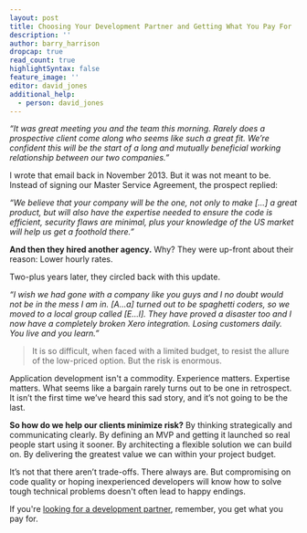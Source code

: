 ```yaml
---
layout: post
title: Choosing Your Development Partner and Getting What You Pay For
description: ''
author: barry_harrison
dropcap: true
read_count: true
highlightSyntax: false
feature_image: ''
editor: david_jones
additional_help:
  - person: david_jones
---
```


*“It was great meeting you and the team this morning. Rarely does a prospective client come along who seems like such a great fit. We’re confident this will be the start of a long and mutually beneficial working relationship between our two companies.”*

I wrote that email back in November 2013. But it was not meant to be. Instead of signing our Master Service Agreement, the prospect replied:

*“We believe that your company will be the one, not only to make […] a great product, but will also have the expertise needed to ensure the code is efficient, security flaws are minimal, plus your knowledge of the US market will help us get a foothold there.”*

**And then they hired another agency.** Why? They were up-front about their reason: Lower hourly rates.

Two-plus years later, they circled back with this update.

*“I wish we had gone with a company like you guys and I no doubt would not be in the mess I am in. [A…a] turned out to be spaghetti coders, so we moved to a local group called [E…l]. They have proved a disaster too and I now have a completely broken Xero integration. Losing customers daily. You live and you learn.”*

> It is so difficult, when faced with a limited budget, to resist the allure of the low-priced option. But the risk is enormous.

Application development isn't a commodity. Experience matters. Expertise matters. What seems like a bargain rarely turns out to be one in retrospect. It isn’t the first time we’ve heard this sad story, and it’s not going to be the last.&nbsp;

**So how do we help our clients minimize risk?** By thinking strategically and communicating clearly. By defining an MVP and getting it launched so real people start using it sooner. By architecting a flexible solution we can build on. By delivering the greatest value we can within your project budget.

It’s not that there aren’t trade-offs. There always are. But compromising on code quality or hoping inexperienced developers will know how to solve tough technical problems doesn't often lead to happy endings.

If you're [looking for a development partner](/hire-us/), remember, you get what you pay for.

&nbsp;